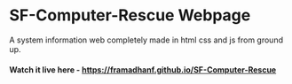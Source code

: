# SF-Computer-Rescue Webpage

A system information web completely made in html css and js from ground up.

#### Watch it live here - https://framadhanf.github.io/SF-Computer-Rescue

